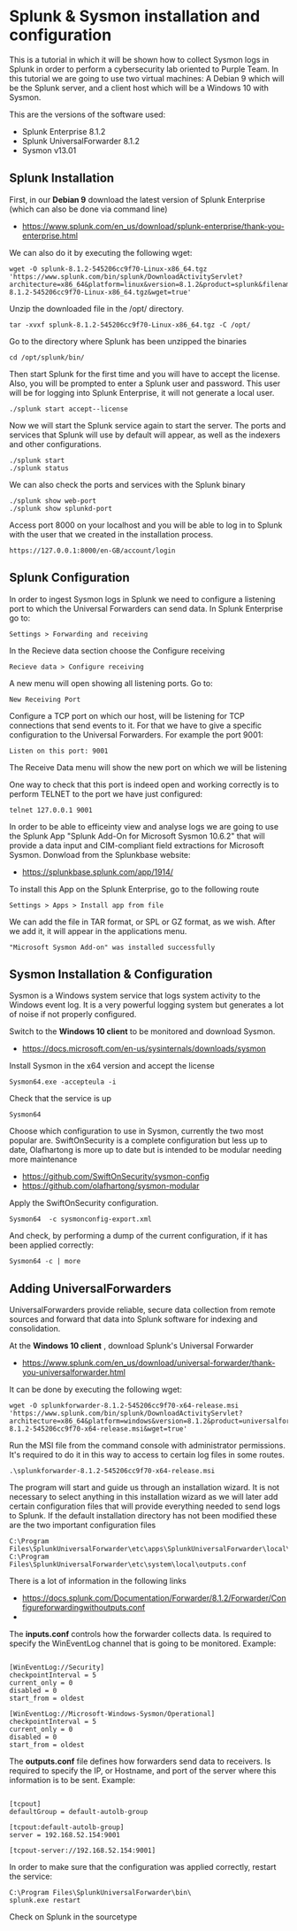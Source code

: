 # Splunk & Sysmon installation and configuration

This is a tutorial in which it will be shown how to collect Sysmon logs in Splunk in order to perform a cybersecurity lab oriented to Purple Team.
In this tutorial we are going to use two virtual machines: A Debian 9 which will be the Splunk server, and a client host which will be a Windows 10 with Sysmon. 

This are the versions of the software used:

  - Splunk Enterprise 8.1.2
  - Splunk UniversalForwarder 8.1.2
  - Sysmon v13.01

## Splunk Installation

First, in our **Debian 9** download the latest version of Splunk Enterprise (which can also be done via command line)

  - https://www.splunk.com/en_us/download/splunk-enterprise/thank-you-enterprise.html

We can also do it by executing the following wget:

```
wget -O splunk-8.1.2-545206cc9f70-Linux-x86_64.tgz 'https://www.splunk.com/bin/splunk/DownloadActivityServlet?architecture=x86_64&platform=linux&version=8.1.2&product=splunk&filename=splunk-8.1.2-545206cc9f70-Linux-x86_64.tgz&wget=true'
```

Unzip the downloaded file in the /opt/ directory.

```
tar -xvxf splunk-8.1.2-545206cc9f70-Linux-x86_64.tgz -C /opt/
```


Go to the directory where Splunk has been unzipped the binaries

```
cd /opt/splunk/bin/
```

Then start Splunk for the first time and you will have to accept the license. Also, you will be prompted to enter a Splunk user and password. This user will be for logging into Splunk Enterprise, it will not generate a local user. 

```
./splunk start accept--license
```

Now we will start the Splunk service again to start the server. The ports and services that Splunk will use by default will appear, as well as the indexers and other configurations.

```
./splunk start
./splunk status
```

We can also check the ports and services with the Splunk binary

```
./splunk show web-port
./splunk show splunkd-port
```

Access port 8000 on your localhost and you will be able to log in to Splunk with the user that we created in the installation process.


```
https://127.0.0.1:8000/en-GB/account/login
```

## Splunk Configuration

In order to ingest Sysmon logs in Splunk we need to configure a listening port to which the Universal Forwarders can send data.
In Splunk Enterprise go to:

```
Settings > Forwarding and receiving
```

In the Recieve data section choose the Configure receiving

```
Recieve data > Configure receiving
```

A new menu will open showing all listening ports. Go to:

```
New Receiving Port
```

Configure a TCP port on which our host, will be listening for TCP connections that send events to it. For that we have to give a specific configuration to the Universal Forwarders. For example the port 9001:

```
Listen on this port: 9001
```
The Receive Data menu will show the new port on which we will be listening


One way to check that this port is indeed open and working correctly is to perform TELNET to the port we have just configured:

```
telnet 127.0.0.1 9001
```

In order to be able to efficeinty view and analyse logs we are going to use the Splunk App "Splunk Add-On for Microsoft Sysmon 10.6.2" that will provide a data input and CIM-compliant field extractions for Microsoft Sysmon. Donwload from the Splunkbase website:

  - https://splunkbase.splunk.com/app/1914/

To install this App on the Splunk Enterprise, go to the following route

```
Settings > Apps > Install app from file
```

We can add the file in TAR format, or SPL or GZ format, as we wish. After we add it, it will appear in the applications menu.

```
"Microsoft Sysmon Add-on" was installed successfully
```

## Sysmon Installation & Configuration

Sysmon is a Windows system service that logs system activity to the Windows event log. It is a very powerful logging system but generates a lot of noise if not properly configured.

Switch to the **Windows 10 client** to be monitored and download Sysmon.

  - https://docs.microsoft.com/en-us/sysinternals/downloads/sysmon

Install Sysmon in the x64 version and accept the license

```
Sysmon64.exe -accepteula -i
```

Check that the service is up

```
Sysmon64
```

Choose which configuration to use in Sysmon, currently the two most popular are. 
SwiftOnSecurity is a complete configuration but less up to date, Olafhartong is more up to date but is intended to be modular needing more maintenance

  - https://github.com/SwiftOnSecurity/sysmon-config
  - https://github.com/olafhartong/sysmon-modular

Apply the SwiftOnSecurity configuration.

```
Sysmon64  -c sysmonconfig-export.xml
```

And check, by performing a dump of the current configuration, if it has been applied correctly:

```
Sysmon64 -c | more
```

## Adding UniversalForwarders

UniversalForwarders provide reliable, secure data collection from remote sources and forward that data into Splunk software for indexing and consolidation.

At the **Windows 10 client** , download Splunk's Universal Forwarder

  - https://www.splunk.com/en_us/download/universal-forwarder/thank-you-universalforwarder.html

It can be done by executing the following wget:

```
wget -O splunkforwarder-8.1.2-545206cc9f70-x64-release.msi 'https://www.splunk.com/bin/splunk/DownloadActivityServlet?architecture=x86_64&platform=windows&version=8.1.2&product=universalforwarder&filename=splunkforwarder-8.1.2-545206cc9f70-x64-release.msi&wget=true'
```

Run the MSI file from the command console with administrator permissions. It's required to do it in this way to access to certain log files in some routes.

```
.\splunkforwarder-8.1.2-545206cc9f70-x64-release.msi
```

The program will start and guide us through an installation wizard. It is not necessary to select anything in this installation wizard as we will later add certain configuration files that will provide everything needed to send logs to Splunk.
If the default installation directory has not been modified these are the two important configuration files

```
C:\Program Files\SplunkUniversalForwarder\etc\apps\SplunkUniversalForwarder\local\inputs.conf
C:\Program Files\SplunkUniversalForwarder\etc\system\local\outputs.conf
```

There is a lot of information in the following links

  - https://docs.splunk.com/Documentation/Forwarder/8.1.2/Forwarder/Configureforwardingwithoutputs.conf
  - 

The **inputs.conf** controls how the forwarder collects data. Is required to specify the WinEventLog channel that is going to be monitored.
Example:

```

[WinEventLog://Security]
checkpointInterval = 5
current_only = 0
disabled = 0
start_from = oldest

[WinEventLog://Microsoft-Windows-Sysmon/Operational]
checkpointInterval = 5
current_only = 0
disabled = 0
start_from = oldest
```

The **outputs.conf** file defines how forwarders send data to receivers. Is required to specify the IP, or Hostname, and port of the server where this information is to be sent.
Example:

```

[tcpout]
defaultGroup = default-autolb-group

[tcpout:default-autolb-group]
server = 192.168.52.154:9001

[tcpout-server://192.168.52.154:9001]
```

In order to make sure that the configuration was applied correctly, restart the service:

```
C:\Program Files\SplunkUniversalForwarder\bin\
splunk.exe restart
```

Check on Splunk in the sourcetype